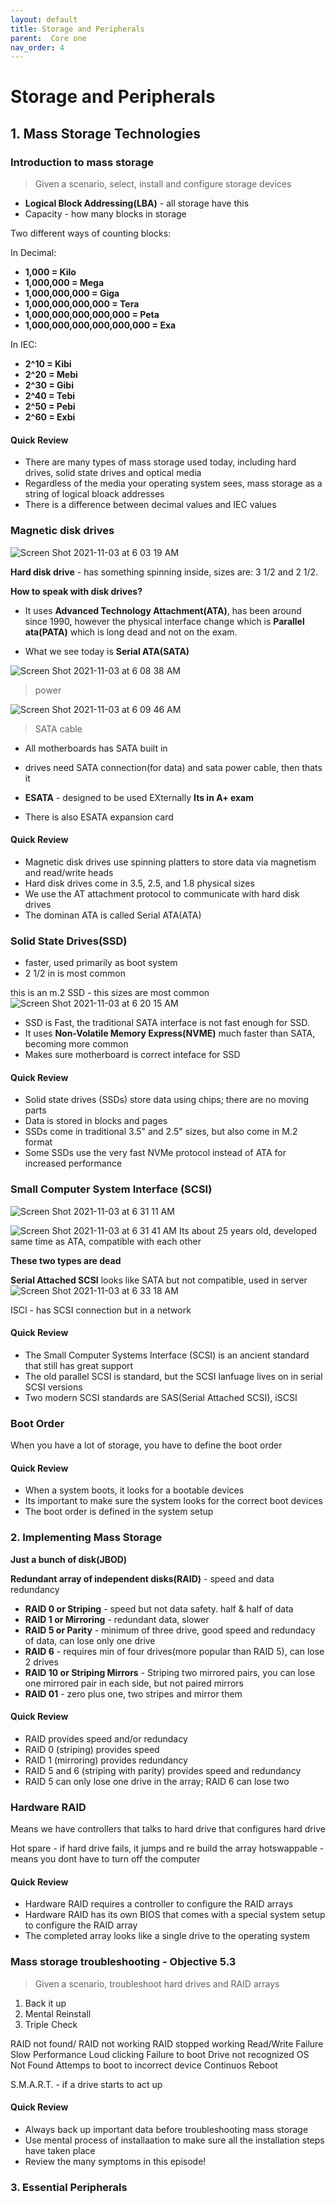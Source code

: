 ```yaml
---
layout: default
title: Storage and Peripherals
parent:  Core one
nav_order: 4
---
```

# Storage and Peripherals

## 1. Mass Storage Technologies

### Introduction to mass storage
> Given a scenario, select, install and configure storage devices

* **Logical Block Addressing(LBA)** - all storage have this
* Capacity - how many blocks in storage

Two different ways of counting blocks:

In Decimal:
* **1,000 = Kilo**
* **1,000,000 = Mega**
* **1,000,000,000 = Giga**
* **1,000,000,000,000 = Tera**
* **1,000,000,000,000,000 = Peta**
*  **1,000,000,000,000,000,000 = Exa**

In IEC:
* **2^10 = Kibi**
* **2^20 = Mebi**
* **2^30 = Gibi**
* **2^40 = Tebi**
* **2^50 = Pebi**
* **2^60 = Exbi**

#### Quick Review
* There are many types of mass storage used today, including hard drives, solid state drives and optical media
* Regardless of the media your operating system sees, mass storage as a string of logical bloack addresses
* There is a difference between decimal values and IEC values

### Magnetic disk drives
![Screen Shot 2021-11-03 at 6 03 19 AM](https://user-images.githubusercontent.com/63247801/140041045-2996c93a-f9a9-452d-9de9-64cb6d70045f.png)

**Hard disk drive** - has something spinning inside, sizes are: 3 1/2 and 2 1/2.

**How to speak with disk drives?**

* It uses **Advanced Technology Attachment(ATA)**, has been around since 1990, however the physical interface change which is **Parallel ata(PATA)** which is long dead and not on the exam.

* What we see today is **Serial ATA(SATA)**

![Screen Shot 2021-11-03 at 6 08 38 AM](https://user-images.githubusercontent.com/63247801/140041802-3dc639d2-e297-46f0-b700-01e1981673bb.png)

>power

![Screen Shot 2021-11-03 at 6 09 46 AM](https://user-images.githubusercontent.com/63247801/140041965-e0142177-705b-4d3e-b481-d8a5849fd62a.png)

>SATA cable

* All motherboards has SATA built in
* drives need SATA connection(for data) and sata power cable, then thats it

* **ESATA** - designed to be used EXternally **Its in A+ exam**
* There is also ESATA expansion card

#### Quick Review
* Magnetic disk drives use spinning platters to store data via magnetism and read/write heads
* Hard disk drives come in 3.5, 2.5, and 1.8 physical sizes
* We use the AT attachment protocol to communicate with hard disk drives
* The dominan ATA is called Serial ATA(ATA)

### Solid State Drives(SSD)
* faster, used primarily as boot system
* 2 1/2 in is most common

this is an m.2 SSD - this sizes are most common
![Screen Shot 2021-11-03 at 6 20 15 AM](https://user-images.githubusercontent.com/63247801/140043471-ba759d8b-d689-4117-bec6-3512f0874069.png)

* SSD is Fast, the traditional SATA interface is not fast enough for SSD.
* It uses **Non-Volatile Memory Express(NVME)** much faster than SATA, becoming more common
* Makes sure motherboard is correct inteface for SSD

#### Quick Review
* Solid state drives (SSDs) store data using chips; there are no moving parts
* Data is stored in blocks and pages
* SSDs come in traditional 3.5" and 2.5" sizes, but also come in M.2 format
* Some SSDs use the very fast NVMe protocol instead of ATA for increased performance

### Small Computer System Interface (SCSI)

![Screen Shot 2021-11-03 at 6 31 11 AM](https://user-images.githubusercontent.com/63247801/140044997-9cfdc8ad-8ba3-4937-8903-6602b630f401.png)

![Screen Shot 2021-11-03 at 6 31 41 AM](https://user-images.githubusercontent.com/63247801/140045062-8e663749-a03a-49af-9274-d6eba92bd6e5.png)
Its about 25 years old, developed same time as ATA, compatible with each other

**These two types are dead**

**Serial Attached SCSI** looks like SATA but not compatible, used in server
![Screen Shot 2021-11-03 at 6 33 18 AM](https://user-images.githubusercontent.com/63247801/140045267-0c07d4fc-ab0d-4bc1-8f33-dc5aeb3b4a29.png)

ISCI - has SCSI connection but in a network

#### Quick Review
* The Small Computer Systems Interface (SCSI) is an ancient standard that still has great support
* The old parallel SCSI is standard, but the SCSI lanfuage lives on in serial SCSI versions
* Two modern SCSI standards are SAS(Serial Attached SCSI), iSCSI

### Boot Order

When you have a lot of storage, you have to define the boot order

#### Quick Review
* When a system boots, it looks for a bootable devices
* Its important to make sure the system looks for the correct boot devices
* The boot order is defined in the system setup


### 2. Implementing Mass Storage

**Just a bunch of disk(JBOD)**

**Redundant array of independent disks(RAID)** - speed and data redundancy

* **RAID 0 or Striping** - speed but not data safety. half & half of data
* **RAID 1 or Mirroring** - redundant data, slower
* **RAID 5 or Parity** - minimum of three drive, good speed and redundacy of data, can lose only one drive
* **RAID 6** - requires min of four drives(more popular than RAID 5), can lose 2 drives
* **RAID 10 or Striping Mirrors** - Striping two mirrored pairs, you can lose one mirrored pair in each side, but not paired mirrors
* **RAID 01** - zero plus one, two stripes and mirror them

#### Quick Review
* RAID provides speed and/or redundacy
* RAID 0 (striping) provides speed
* RAID 1 (mirroring) provides redundancy
* RAID 5 and 6 (striping with parity) provides speed and redundancy
* RAID 5 can only lose one drive in the array; RAID 6 can lose two

### Hardware RAID
Means we have controllers that talks to hard drive that configures hard drive

Hot spare - if hard drive fails, it jumps and re build the array
hotswappable - means you dont have to turn off the computer

#### Quick Review
* Hardware RAID requires a controller to configure the RAID arrays
* Hardware RAID has its own BIOS that comes with a special system setup to configure the RAID array
* The completed array looks like a single drive to the operating system

### Mass storage troubleshooting - Objective 5.3
> Given a scenario, troubleshoot hard drives and RAID arrays

1. Back it up
2. Mental Reinstall
3. Triple Check

RAID not found/ RAID not working
RAID stopped working
Read/Write Failure
Slow Performance
Loud clicking
Failure to boot
Drive not recognized
OS Not Found
Attemps to boot to incorrect device
Continuos Reboot

S.M.A.R.T. - if a drive starts to act up

#### Quick Review
* Always back up important data before troubleshooting mass storage
* Use mental process of installaation to make sure all the installation steps have taken place
* Review the many symptoms in this episode!

### 3. Essential Peripherals
